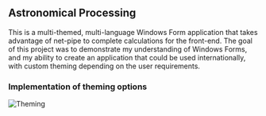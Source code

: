 ## Astronomical Processing 
This is a multi-themed, multi-language Windows Form application that takes advantage of net-pipe to complete calculations for the front-end. The goal of this project was to demonstrate my understanding of Windows Forms, and my ability to create an application that could be used internationally, with custom theming depending on the user requirements.

### Implementation of theming options
![Theming](https://github.com/user-attachments/assets/accdde4a-08ed-4004-9a33-5b08dbffe236)

